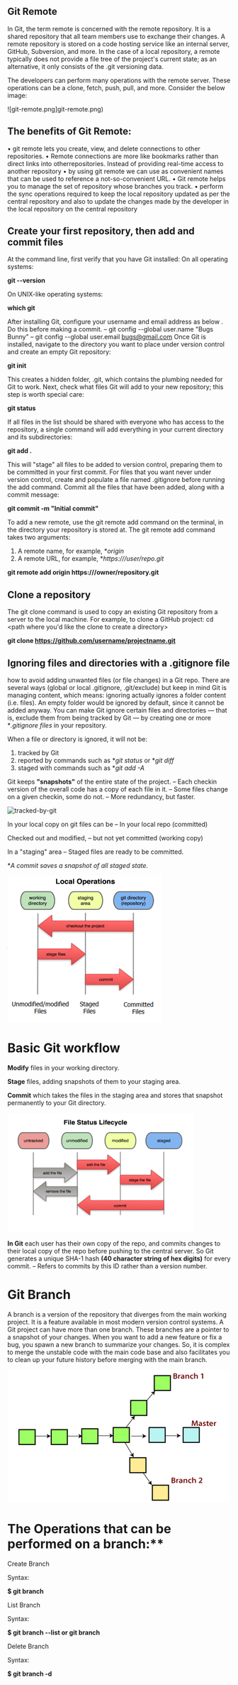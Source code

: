 ## Git Remote

In Git, the term remote is concerned with the remote repository. It is a shared repository that all team members use to exchange their changes. A remote repository is stored on a code hosting service like an internal server, GitHub, Subversion, and more. In the case of a local repository, a remote typically does not provide a file tree of the project's current state; as an alternative, it only consists of the .git versioning data.

The developers can perform many operations with the remote server. These operations can be a clone, fetch, push, pull, and more. Consider the below image:

![git-remote.png]git-remote.png)

## The benefits of  Git Remote:
• git remote  lets you create, view, and delete connections to other repositories.
• Remote connections are more like bookmarks rather than direct links into otherrepositories. Instead of providing real-time access to another repository
• by using  git remote we can use as convenient names that can be used to reference a not-so-convenient URL.
• Git remote  helps you to manage the set of repository whose branches you track.
• perform the sync operations required to keep the local repository updated as per the central repository and also to update the changes made by the developer in the local repository on the central repository

## Create your first repository, then add and commit files
At the command line, first verify that you have Git installed:
On all operating systems:

 **git --version**  

 On UNIX-like operating systems:
 
  **which git**
  
After installing Git, configure your username and email address as below . Do this before making a commit.
– git config --global user.name "Bugs Bunny"
– git config --global user.email bugs@gmail.com
Once Git is installed, navigate to the directory you want to place under version control and create
an empty Git repository:

**git init**

This creates a hidden folder, .git, which contains the plumbing needed for Git to work.
Next, check what files Git will add to your new repository; this step is worth special care:

**git status**

If all files in the list should be shared with everyone who has access to the repository, a single
command will add everything in your current directory and its subdirectories:

**git add .**

This will "stage" all files to be added to version control, preparing them to be committed in your
first commit.
For files that you want never under version control, create and populate a file named .gitignore
before running the add command.
Commit all the files that have been added, along with a commit message:

**git commit -m "Initial commit"**

To add a new remote, use the git remote add command on the terminal, in the directory your
repository is stored at.
The git remote add command takes two arguments:
1. A remote name, for example, **origin*
2. A remote URL, for example, **https://<your-git-service-address>/user/repo.git*
   
**git remote add origin https://<your-git-service-address>/owner/repository.git**


## Clone a repository

The git clone command is used to copy an existing Git repository from a server to the local
machine.
For example, to clone a GitHub project:
cd <path where you'd like the clone to create a directory>

**git clone https://github.com/username/projectname.git**

## Ignoring files and directories with a .gitignore file

how to avoid adding unwanted files (or file changes) in a Git repo. There are several ways
 (global or local .gitignore, .git/exclude) but keep in mind Git is managing content, which means: ignoring
actually ignores a folder content (i.e. files). An empty folder would be ignored by default, since it
cannot be added anyway.
You can make Git ignore certain files and directories — that is, exclude them from being tracked
by Git — by creating one or more **.gitignore files* in your repository.

When a file or directory is ignored, it will not be:

1. tracked by Git
2. reported by commands such as **git status* or **git diff*
3. staged with commands such as **git add -A*

Git keeps **"snapshots"** of the entire state of the project.
– Each checkin version of the overall code has a copy of
each file in it.
– Some files change on a given checkin, some do not.
– More redundancy, but faster.

![tracked-by-git](tracked-by-git.png)

In your local copy on git files can be
– In your local repo  (committed)

 Checked out and modified,
– but not yet committed (working copy)

In a "staging" area
– Staged files are ready to be committed.

**A commit saves a snapshot of all staged state.*

![local-operation](local-operation.png)


# Basic Git workflow

**Modify** files in your working directory.

**Stage** files, adding snapshots of them to your staging area.

**Commit** which takes the files in the staging area and stores that snapshot permanently to your Git directory.

![git-workflow](git-workflow.png)

**In Git** each user has their own copy of the repo, and commits changes to their local copy of the repo before pushing to the central server.
So Git generates a unique SHA-1 hash **(40 character string of hex digits)** for every commit.
– Refers to commits by this ID rather than a version number.


# Git Branch

A branch is a version of the repository that diverges from the main working project. It is a feature available in most modern version control systems. A Git project can have more than one branch. These branches are a pointer to a snapshot of your changes. When you want to add a new feature or fix a bug, you spawn a new branch to summarize your changes. So, it is complex to merge the unstable code with the main code base and also facilitates you to clean up your future history before merging with the main branch.

![git-branch](git-branch.png)


# The Operations that can be performed on a branch:**

Create Branch

Syntax:

**$ git branch  <branch name>**

List Branch

Syntax:

**$ git branch --list   or git branch**

Delete Branch

Syntax:

**$ git branch -d<branch name>**

